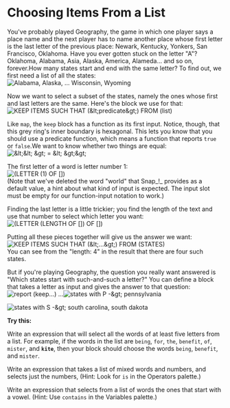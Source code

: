 # Choosing Items From a List

You've probably played Geography, the game in which one player says a place name and the next player has to name another place whose first letter is the last letter of the previous place: Newark, Kentucky, Yonkers, San Francisco, Oklahoma. Have you ever gotten stuck on the letter "A"? Oklahoma, Alabama, Asia, Alaska, America, Alameda... and so on, forever.How many states start and end with the same letter? To find out, we first need a list of all the states:  
![Alabama, Alaska, ... Wisconsin, Wyoming](https://beautyjoy.github.io/bjc-r/img/list/hof/states.png)

Now we want to select a subset of the states, namely the ones whose first and last letters are the same. Here's the block we use for that:  
![KEEP ITEMS SUCH THAT \(&amp;lt;predicate&amp;gt;\) FROM \(list\)](https://beautyjoy.github.io/bjc-r/img/list/hof/keepblock.png)

Like `map`, the `keep` block has a function as its first input. Notice, though, that this grey ring's inner boundary is hexagonal. This lets you know that you should use a predicate function, which means a function that reports `true` or `false`.We want to know whether two things are equal:  
![&amp;lt;&amp;lt; &amp;gt; = &amp;lt; &amp;gt;&amp;gt;](https://beautyjoy.github.io/bjc-r/img/list/hof/equalblock.png)

The first letter of a word is letter number 1:  
![\(LETTER \(1\) OF \[\]\)](https://beautyjoy.github.io/bjc-r/img/list/hof/firstletterblock.png)  
\(Note that we've deleted the word "world" that Snap_!_ provides as a default value, a hint about what kind of input is expected. The input slot must be empty for our function-input notation to work.\)

Finding the last letter is a little trickier; you find the length of the text and use that number to select which letter you want:  
![\(LETTER \(LENGTH OF \[\]\) OF \[\]\)](https://beautyjoy.github.io/bjc-r/img/list/hof/lastletterblock.png)

Putting all these pieces together will give us the answer we want:  
![KEEP ITEMS SUCH THAT \(&amp;lt;...&amp;gt;\) FROM \(STATES\)](https://beautyjoy.github.io/bjc-r/img/list/hof/geography.png)  
You can see from the "length: 4" in the result that there are four such states.

  
But if you're playing Geography, the question you really want answered is "Which states start with such-and-such a letter?" You can define a block that takes a letter as input and gives the answer to that question:  
![report \(keep...\) ...](https://beautyjoy.github.io/bjc-r/img/list/hof/state-starting.png)![states with P -&amp;gt; pennsylvania](https://beautyjoy.github.io/bjc-r/img/list/hof/p-states.png)

![states with S -&amp;gt; south carolina, south dakota](https://beautyjoy.github.io/bjc-r/img/list/hof/s-states.png)

  
  
**Try this:**

Write an expression that will select all the words of at least five letters from a list. For example, if the words in the list are `being`, `for`, `the`, `benefit`, `of`, `mister`, and **`kite`**, then your block should choose the words `being`, `benefit`, and `mister`.

Write an expression that takes a list of mixed words and numbers, and selects just the numbers, \(Hint: Look for `is` in the Operators palette.\)

Write an expression that selects from a list of words the ones that start with a vowel. \(Hint: Use `contains` in the Variables palette.\)


